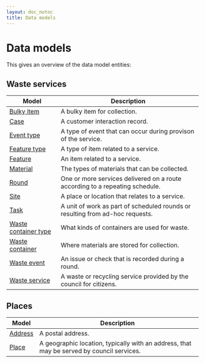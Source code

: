 ```yaml
---
layout: doc_notoc
title: Data models
---
```


# Data models

This gives an overview of the data model entities:

## Waste services

Model | Description
------|------------
[Bulky item](bulky-item.html) | A bulky item for collection.
[Case](case.html) | A customer interaction record.
[Event type](event-type.html) | A type of event that can occur during provison of the service.
[Feature type](feature-type.html) | A type of item related to a service.
[Feature](feature.html) | An item related to a service.
[Material](material.html) | The types of materials that can be collected.
[Round](round.html) | One or more services delivered on a route according to a repeating schedule.
[Site](site.html) | A place or location that relates to a service.
[Task](task.html) | A unit of work as part of scheduled rounds or resulting from ad-hoc requests.
[Waste container type](waste-container-type.html) | What kinds of containers are used for waste.
[Waste container](waste-container.html) | Where materials are stored for collection.
[Waste event](waste-event.html) | An issue or check that is recorded during a round.
[Waste service](waste-service.html) | A waste or recycling service provided by the council for citizens.


## Places

Model | Description
------|------------
[Address](address.html) | A postal address.
[Place](place.html) | A geographic location, typically with an address, that may be served by council services.

<!---

[Round plan](round-plan.html) | A vehicle emptying containers from a set of properties on a repeating schedule.
[Round](round.html) | An instance of a round plan that has been executed on a particular date.

![Entity Relationships]({{ site.baseurl }}/images/waste_services_erd.png)
-->